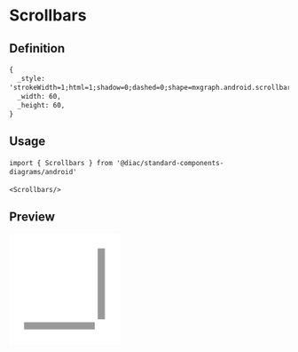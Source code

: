 # Scrollbars

## Definition

```
{
  _style: 'strokeWidth=1;html=1;shadow=0;dashed=0;shape=mxgraph.android.scrollbars2;fillColor=#999999;strokeColor=none;',
  _width: 60,
  _height: 60,
}
```

## Usage

```
import { Scrollbars } from '@diac/standard-components-diagrams/android'

<Scrollbars/>
```

## Preview

<img src="./scrollbars.png" width="200"/>
